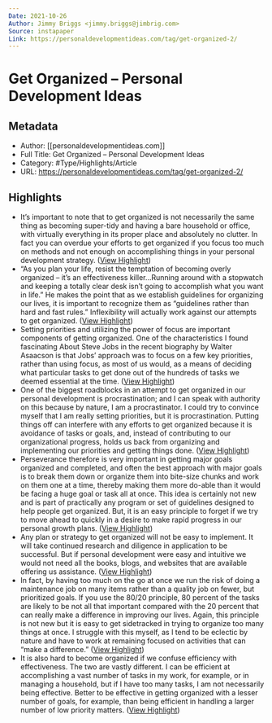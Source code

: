 ```yaml
---
Date: 2021-10-26
Author: Jimmy Briggs <jimmy.briggs@jimbrig.com>
Source: instapaper
Link: https://personaldevelopmentideas.com/tag/get-organized-2/
---
```

# Get Organized – Personal Development Ideas

## Metadata
- Author: [[personaldevelopmentideas.com]]
- Full Title: Get Organized – Personal Development Ideas
- Category: #Type/Highlights/Article
- URL: https://personaldevelopmentideas.com/tag/get-organized-2/

## Highlights
- It’s important to note that to get organized is not necessarily the same thing as becoming super-tidy and having a bare household or office, with virtually everything in its proper place and absolutely no clutter. In fact you can overdue your efforts to get organized if you focus too much on methods and not enough on accomplishing things in your personal development strategy. ([View Highlight](https://instapaper.com/read/1355684429/14403480))
- “As you plan your life, resist the temptation of becoming overly organized – it’s an effectiveness killer…Running around with a stopwatch and keeping a totally clear desk isn’t going to accomplish what you want in life.” He makes the point that as we establish guidelines for organizing our lives, it is important to recognize them as “guidelines rather than hard and fast rules.” Inflexibility will actually work against our attempts to get organized. ([View Highlight](https://instapaper.com/read/1355684429/14403482))
- Setting priorities and utilizing the power of focus are important components of getting organized. One of the characteristics I found fascinating About Steve Jobs in the recent biography by Walter Asaacson is that Jobs’ approach was to focus on a few key priorities, rather than using focus, as most of us would, as a means of deciding what particular tasks to get done out of the hundreds of tasks we deemed essential at the time. ([View Highlight](https://instapaper.com/read/1355684429/14403483))
- One of the biggest roadblocks in an attempt to get organized in our personal development is procrastination; and I can speak with authority on this because by nature, I am a procrastinator. I could try to convince myself that I am really setting priorities, but it is procrastination. Putting things off can interfere with any efforts to get organized because it is avoidance of tasks or goals, and, instead of contributing to our organizational progress, holds us back from organizing and implementing our priorities and getting things done. ([View Highlight](https://instapaper.com/read/1355684429/14403485))
- Perseverance therefore is very important in getting major goals organized and completed, and often the best approach with major goals is to break them down or organize them into bite-size chunks and work on them one at a time, thereby making them more do-able than it would be facing a huge goal or task all at once. This idea is certainly not new and is part of practically any program or set of guidelines designed to help people get organized. But, it is an easy principle to forget if we try to move ahead to quickly in a desire to make rapid progress in our personal growth plans. ([View Highlight](https://instapaper.com/read/1355684429/14403486))
- Any plan or strategy to get organized will not be easy to implement. It will take continued research and diligence in application to be successful. But if personal development were easy and intuitive we would not need all the books, blogs, and websites that are available offering us assistance. ([View Highlight](https://instapaper.com/read/1355684429/14403488))
- In fact, by having too much on the go at once we run the risk of doing a maintenance job on many items rather than a quality job on fewer, but prioritized goals. If you use the 80/20 principle, 80 percent of the tasks are likely to be not all that important compared with the 20 percent that can really make a difference in improving our lives. Again, this principle is not new but it is easy to get sidetracked in trying to organize too many things at once. I struggle with this myself, as I tend to be eclectic by nature and have to work at remaining focused on activities that can “make a difference.” ([View Highlight](https://instapaper.com/read/1355684429/14403492))
- It is also hard to become organized if we confuse efficiency with effectiveness. The two are vastly different. I can be efficient at accomplishing a vast number of tasks in my work, for example, or in managing a household, but if I have too many tasks, I am not necessarily being effective. Better to be effective in getting organized with a lesser number of goals, for example, than being efficient in handling a larger number of low priority matters. ([View Highlight](https://instapaper.com/read/1355684429/14403493))
